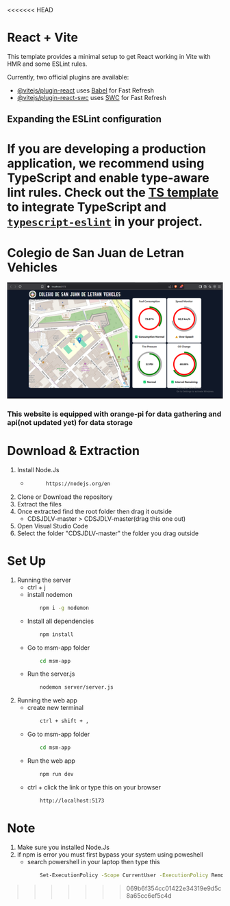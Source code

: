 <<<<<<< HEAD
# React + Vite

This template provides a minimal setup to get React working in Vite with HMR and some ESLint rules.

Currently, two official plugins are available:

- [@vitejs/plugin-react](https://github.com/vitejs/vite-plugin-react/blob/main/packages/plugin-react/README.md) uses [Babel](https://babeljs.io/) for Fast Refresh
- [@vitejs/plugin-react-swc](https://github.com/vitejs/vite-plugin-react-swc) uses [SWC](https://swc.rs/) for Fast Refresh

## Expanding the ESLint configuration

If you are developing a production application, we recommend using TypeScript and enable type-aware lint rules. Check out the [TS template](https://github.com/vitejs/vite/tree/main/packages/create-vite/template-react-ts) to integrate TypeScript and [`typescript-eslint`](https://typescript-eslint.io) in your project.
=======
# Colegio de San Juan de Letran Vehicles

![cdDemo](./msm-app/src/components/dashboard/images/screenDemo.png)

### This website is equipped with orange-pi for data gathering and api(not updated yet) for data storage

# Download & Extraction

1. Install Node.Js 
    * ```bash
            https://nodejs.org/en
        ```
2. Clone or Download the repository
3. Extract the files
4. Once extracted find the root folder then drag it outside
    * CDSJDLV-master > CDSJDLV-master(drag this one out)
5. Open Visual Studio Code
6. Select the folder "CDSJDLV-master" the folder you drag outside


# Set Up
1. Running the server
    * ctrl + j
    * install nodemon
        ```bash
            npm i -g nodemon
        ```
    * Install all dependencies
        ```bash
            npm install
        ```
    * Go to msm-app folder
        ```bash
            cd msm-app
        ```
    * Run the server.js
        ```bash
            nodemon server/server.js
        ``` 
2. Running the web app
    * create new terminal 
        ```bash 
            ctrl + shift + ,
        ```
    * Go to msm-app folder
        ```bash
            cd msm-app
        ```
    * Run the web app
        ```bash
            npm run dev
        ```
    * ctrl + click the link or type this on your browser
        ```bash
            http://localhost:5173
        ```

# Note
1. Make sure you installed Node.Js
2. if npm is error you must first bypass your system using poweshell
    * search powershell in your laptop then type this
        ```bash
            Set-ExecutionPolicy -Scope CurrentUser -ExecutionPolicy RemoteSigned
        ```




>>>>>>> 069b6f354cc01422e34319e9d5c8a65cc6ef5c4d

